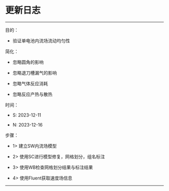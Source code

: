 # 更新日志

---

目的：

- 验证单电池内流场流动均匀性

简化：

- 忽略圆角的影响

- 忽略退刀槽漏气的影响

- 忽略气体反应消耗

- 忽略反应产热与散热

时间：

- S: 2023-12-11

- N: 2023-12-16

步骤：

- 1> 建立SW内流场模型

- 2> 使用SC进行模型修复，网格划分，组名标注

- 3> 使用WB检查网格划分结果与标注结果

- 4> 使用Fluent获取速度场信息

---


